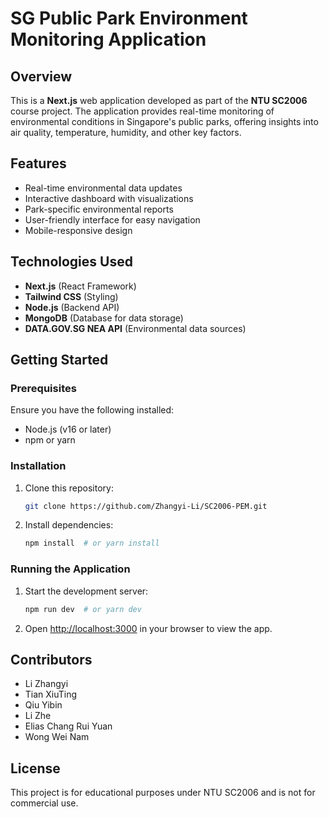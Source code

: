 <!-- @format -->

# SG Public Park Environment Monitoring Application

## Overview

This is a **Next.js** web application developed as part of the **NTU SC2006** course project. The application provides real-time monitoring of environmental conditions in Singapore's public parks, offering insights into air quality, temperature, humidity, and other key factors.

## Features

- Real-time environmental data updates
- Interactive dashboard with visualizations
- Park-specific environmental reports
- User-friendly interface for easy navigation
- Mobile-responsive design

## Technologies Used

- **Next.js** (React Framework)
- **Tailwind CSS** (Styling)
- **Node.js** (Backend API)
- **MongoDB** (Database for data storage)
- **DATA.GOV.SG NEA API** (Environmental data sources)

## Getting Started

### Prerequisites

Ensure you have the following installed:

- Node.js (v16 or later)
- npm or yarn

### Installation

1. Clone this repository:
   ```bash
   git clone https://github.com/Zhangyi-Li/SC2006-PEM.git
   ```
2. Install dependencies:
   ```bash
   npm install  # or yarn install
   ```

### Running the Application

1. Start the development server:
   ```bash
   npm run dev  # or yarn dev
   ```
2. Open [http://localhost:3000](http://localhost:3000) in your browser to view the app.

## Contributors

- Li Zhangyi
- Tian XiuTing
- Qiu Yibin
- Li Zhe
- Elias Chang Rui Yuan
- Wong Wei Nam

## License

This project is for educational purposes under NTU SC2006 and is not for commercial use.
